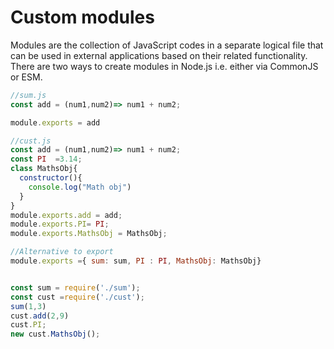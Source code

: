 # Custom modules

Modules are the collection of JavaScript codes in a separate logical file that can be used in external applications based on their related functionality. There are two ways to create modules in Node.js i.e. either via CommonJS or ESM.

```js
//sum.js
const add = (num1,num2)=> num1 + num2;

module.exports = add
```

```js
//cust.js
const add = (num1,num2)=> num1 + num2;
const PI  =3.14;
class MathsObj{
  constructor(){
    console.log("Math obj")
  }
}
module.exports.add = add;
module.exports.PI= PI;
module.exports.MathsObj = MathsObj;

//Alternative to export
module.exports ={ sum: sum, PI : PI, MathsObj: MathsObj}
```

```js

const sum = require('./sum');
const cust =require('./cust');
sum(1,3)
cust.add(2,9)
cust.PI;
new cust.MathsObj();
```
